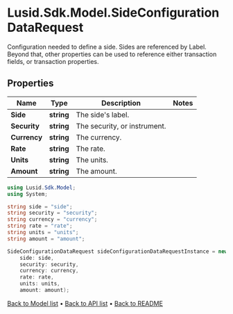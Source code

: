 # Lusid.Sdk.Model.SideConfigurationDataRequest
Configuration needed to define a side. Sides are referenced by Label. Beyond that, other properties  can be used to reference either transaction fields, or transaction properties.

## Properties

Name | Type | Description | Notes
------------ | ------------- | ------------- | -------------
**Side** | **string** | The side&#39;s label. | 
**Security** | **string** | The security, or instrument. | 
**Currency** | **string** | The currency. | 
**Rate** | **string** | The rate. | 
**Units** | **string** | The units. | 
**Amount** | **string** | The amount. | 

```csharp
using Lusid.Sdk.Model;
using System;

string side = "side";
string security = "security";
string currency = "currency";
string rate = "rate";
string units = "units";
string amount = "amount";

SideConfigurationDataRequest sideConfigurationDataRequestInstance = new SideConfigurationDataRequest(
    side: side,
    security: security,
    currency: currency,
    rate: rate,
    units: units,
    amount: amount);
```

[Back to Model list](../README.md#documentation-for-models) &#8226; [Back to API list](../README.md#documentation-for-api-endpoints) &#8226; [Back to README](../README.md)
